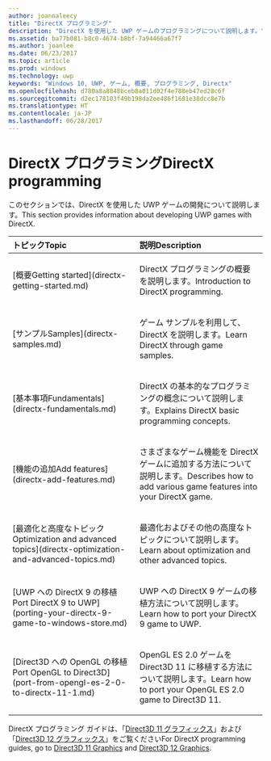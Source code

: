 ```yaml
---
author: joannaleecy
title: "DirectX プログラミング"
description: "DirectX を使用した UWP ゲームのプログラミングについて説明します。"
ms.assetid: ba77b081-b8c0-4674-b8bf-7a94466a67f7
ms.author: joanlee
ms.date: 06/23/2017
ms.topic: article
ms.prod: windows
ms.technology: uwp
keywords: "Windows 10, UWP, ゲーム, 概要, プログラミング, Directx"
ms.openlocfilehash: d780a8a8848bceb8a011d02f4e788eb47ed28c6f
ms.sourcegitcommit: d2ec178103f49b198da2ee486f1681e38dcc8e7b
ms.translationtype: HT
ms.contentlocale: ja-JP
ms.lasthandoff: 06/28/2017
---
```

# <a name="directx-programming"></a><span data-ttu-id="9eced-104">DirectX プログラミング</span><span class="sxs-lookup"><span data-stu-id="9eced-104">DirectX programming</span></span>

<span data-ttu-id="9eced-105">このセクションでは、DirectX を使用した UWP ゲームの開発について説明します。</span><span class="sxs-lookup"><span data-stu-id="9eced-105">This section provides information about developing UWP games with DirectX.</span></span>

<table>
<colgroup>
<col width="50%" />
<col width="50%" />
</colgroup>
<thead>
<tr class="header">
<th align="left"><span data-ttu-id="9eced-106">トピック</span><span class="sxs-lookup"><span data-stu-id="9eced-106">Topic</span></span></th>
<th align="left"><span data-ttu-id="9eced-107">説明</span><span class="sxs-lookup"><span data-stu-id="9eced-107">Description</span></span></th>
</tr>
</thead>
<tbody>
<tr class="odd">
<td align="left"><p>[<span data-ttu-id="9eced-108">概要</span><span class="sxs-lookup"><span data-stu-id="9eced-108">Getting started</span></span>](directx-getting-started.md)</p></td>
<td align="left"><p><span data-ttu-id="9eced-109">DirectX プログラミングの概要を説明します。</span><span class="sxs-lookup"><span data-stu-id="9eced-109">Introduction to DirectX programming.</span></span></p></td>
</tr>
<tr class="even">
<td align="left"><p>[<span data-ttu-id="9eced-110">サンプル</span><span class="sxs-lookup"><span data-stu-id="9eced-110">Samples</span></span>](directx-samples.md)</p></td>
<td align="left"><p><span data-ttu-id="9eced-111">ゲーム サンプルを利用して、DirectX を説明します。</span><span class="sxs-lookup"><span data-stu-id="9eced-111">Learn DirectX through game samples.</span></span></p></td>
</tr>
<tr class="odd">
<td align="left"><p>[<span data-ttu-id="9eced-112">基本事項</span><span class="sxs-lookup"><span data-stu-id="9eced-112">Fundamentals</span></span>](directx-fundamentals.md)</p></td>
<td align="left"><p><span data-ttu-id="9eced-113">DirectX の基本的なプログラミングの概念について説明します。</span><span class="sxs-lookup"><span data-stu-id="9eced-113">Explains DirectX basic programming concepts.</span></span></p></td>
</tr>
<tr class="even">
<td align="left"><p>[<span data-ttu-id="9eced-114">機能の追加</span><span class="sxs-lookup"><span data-stu-id="9eced-114">Add features</span></span>](directx-add-features.md)</p></td>
<td align="left"><p><span data-ttu-id="9eced-115">さまざまなゲーム機能を DirectX ゲームに追加する方法について説明します。</span><span class="sxs-lookup"><span data-stu-id="9eced-115">Describes how to add various game features into your DirectX game.</span></span></p></td>
</tr>
<tr class="odd">
<td align="left"><p>[<span data-ttu-id="9eced-116">最適化と高度なトピック</span><span class="sxs-lookup"><span data-stu-id="9eced-116">Optimization and advanced topics</span></span>](directx-optimization-and-advanced-topics.md)</p></td>
<td align="left"><p><span data-ttu-id="9eced-117">最適化およびその他の高度なトピックについて説明します。</span><span class="sxs-lookup"><span data-stu-id="9eced-117">Learn about optimization and other advanced topics.</span></span></p></td>
</tr>
<tr class="even">
<td align="left"><p>[<span data-ttu-id="9eced-118">UWP への DirectX 9 の移植</span><span class="sxs-lookup"><span data-stu-id="9eced-118">Port DirectX 9 to UWP</span></span>](porting-your-directx-9-game-to-windows-store.md)</p></td>
<td align="left"><p><span data-ttu-id="9eced-119">UWP への DirectX 9 ゲームの移植方法について説明します。</span><span class="sxs-lookup"><span data-stu-id="9eced-119">Learn how to port your DirectX 9 game to UWP.</span></span></p></td>
</tr>
<tr class="odd">
<td align="left"><p>[<span data-ttu-id="9eced-120">Direct3D への OpenGL の移植</span><span class="sxs-lookup"><span data-stu-id="9eced-120">Port OpenGL to Direct3D</span></span>](port-from-opengl-es-2-0-to-directx-11-1.md)</p></td>
<td align="left"><p><span data-ttu-id="9eced-121">OpenGL ES 2.0 ゲームを Direct3D 11 に移植する方法について説明します。</span><span class="sxs-lookup"><span data-stu-id="9eced-121">Learn how to port your OpenGL ES 2.0 game to Direct3D 11.</span></span></p></td>
</tr>
</tbody>
</table>
 
<span data-ttu-id="9eced-122">DirectX プログラミング ガイドは、「[Direct3D 11 グラフィックス](https://msdn.microsoft.com/library/windows/desktop/ff476080.aspx)」および「[Direct3D 12 グラフィックス](https://msdn.microsoft.com/library/windows/desktop/dn903821.aspx)」をご覧ください</span><span class="sxs-lookup"><span data-stu-id="9eced-122">For DirectX programming guides, go to [Direct3D 11 Graphics](https://msdn.microsoft.com/library/windows/desktop/ff476080.aspx) and [Direct3D 12 Graphics](https://msdn.microsoft.com/library/windows/desktop/dn903821.aspx).</span></span>
 






